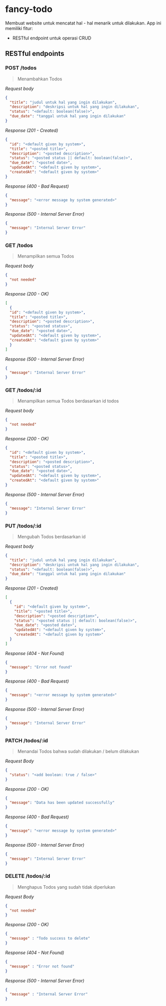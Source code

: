 # fancy-todo
Membuat website untuk mencatat hal - hal menarik untuk dilakukan. App ini memiliki fitur:
* RESTful endpoint untuk operasi CRUD

## RESTful endpoints
### POST /todos

> Menambahkan Todos

_Request body_
```json
{
  "title": "judul untuk hal yang ingin dilakukan",
  "description": "deskripsi untuk hal yang ingin dilakukan",
  "status": "<default: boolean(false)>",
  "due_date": "tanggal untuk hal yang ingin dilakukan"
}
```

_Response (201 - Created)_
```json
{
  "id": "<default given by system>",
  "title": "<posted title>",
  "description": "<posted description>",
  "status": "<posted status || default: boolean(false)>",
  "due_date": "<posted date>",
  "updatedAt": "<default given by system>",
  "createdAt": "<default given by system>"
}
```

_Response (400 - Bad Request)_
```json
{
  "message": "<error message by system generated>"
}
```

_Response (500 - Internal Server Error)_
```json
{
  "message": "Internal Server Error"
}
```

### GET /todos

> Menampilkan semua Todos

_Request body_
```json
{
  "not needed"
}
```

_Response (200 - OK)_
```json
[
  {
  "id": "<default given by system>",
  "title": "<posted title>",
  "description": "<posted description>",
  "status": "<posted status>",
  "due_date": "<posted date>",
  "updatedAt": "<default given by system>",
  "createdAt": "<default given by system>"
  }
]
```

_Response (500 - Internal Server Error)_
```json
{
  "message": "Internal Server Error"
}
```

### GET /todos/:id

> Menampilkan semua Todos berdasarkan id todos

_Request body_
```json
{
  "not needed"
}
```

_Response (200 - OK)_
```json
{
  "id": "<default given by system>",
  "title": "<posted title>",
  "description": "<posted description>",
  "status": "<posted status>",
  "due_date": "<posted date>",
  "updatedAt": "<default given by system>",
  "createdAt": "<default given by system>"
}
```

_Response (500 - Internal Server Error)_
```json
{
  "message": "Internal Server Error"
}
```

### PUT /todos/:id

> Mengubah Todos berdasarkan id

_Request body_
```json
{
  "title": "judul untuk hal yang ingin dilakukan",
  "description": "deskripsi untuk hal yang ingin dilakukan",
  "status": "<default: boolean(false)>",
  "due_date": "tanggal untuk hal yang ingin dilakukan"
}
```

_Response (201 - Created)_
```json
[
  {
    "id": "<default given by system>",
    "title": "<posted title>",
    "description": "<posted description>",
    "status": "<posted status || default: boolean(false)>",
    "due_date": "<posted date>",
    "updatedAt": "<default given by system>",
    "createdAt": "<default given by system>"
  }
]
```

_Response (404 - Not Found)_
```json
{
  "message": "Error not found"
}
```

_Response (400 - Bad Request)_
```json
{
  "message": "<error message by system generated>"
}
```

_Response (500 - Internal Server Error)_
```json
{
  "message": "Internal Server Error"
}
```

### PATCH /todos/:id

> Menandai Todos bahwa sudah dilakukan / belum dilakukan

_Request Body_
```json
{
  "status": "<add boolean: true / false>"
}
```

_Response (200 - OK)_
```json
{
  "message": "Data has been updated successfully"
}
```

_Response (400 - Bad Request)_
```json
{
  "message": "<error message by system generated>"
}
```

_Response (500 - Internal Server Error)_
```json
{
  "message": "Internal Server Error"
}
```

### DELETE /todos/:id

> Menghapus Todos yang sudah tidak diperlukan

_Request Body_
```json
{
  "not needed"
}
```

_Response (200 - OK)_
```json
{
  "message" : "Todo success to delete"
}
```

_Response (404 - Not Found)_
```json
{
  "message" : "Error not found"
}
```

_Response (500 - Internal Server Error)_
```json
{
  "message" : "Internal Server Error"
}
```